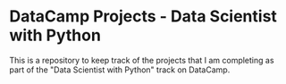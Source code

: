 # DataCamp Projects - Data Scientist with Python

This is a repository to keep track of the projects that I am completing as part of the "Data Scientist with Python" track on DataCamp.
